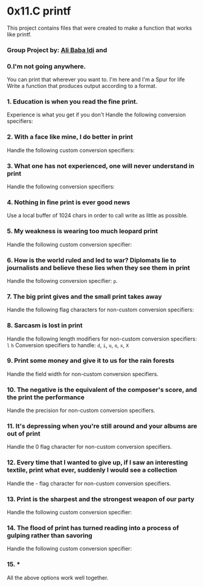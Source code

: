 # 0x11.C printf
This project contains files that were created to make a function that works like printf.

### Group Project by: [Ali Baba Idi](https://github.com/IdiJr) and 

### 0.I'm not going anywhere. 
You can print that wherever you want to. I'm here and I'm a Spur for life
Write a function that produces output according to a format.                                                                                   

### 1. Education is when you read the fine print. 
Experience is what you get if you don't
Handle the following conversion specifiers:

### 2. With a face like mine, I do better in print
Handle the following custom conversion specifiers:                                                                                   
### 3. What one has not experienced, one will never understand in print
Handle the following conversion specifiers:                                        

### 4. Nothing in fine print is ever good news
Use a local buffer of 1024 chars in order to call write as little as possible.     

### 5. My weakness is wearing too much leopard print
Handle the following custom conversion specifier:                                  

### 6. How is the world ruled and led to war? Diplomats lie to journalists and believe these lies when they see them in print
Handle the following conversion specifier: `p`.                                    

### 7. The big print gives and the small print takes away
Handle the following flag characters for non-custom conversion specifiers:

### 8. Sarcasm is lost in print
Handle the following length modifiers for non-custom conversion specifiers:
`l`
`h`
Conversion specifiers to handle: `d`, `i`, `u`, `o`, `x`, `X`

### 9. Print some money and give it to us for the rain forests
Handle the field width for non-custom conversion specifiers.

### 10. The negative is the equivalent of the composer's score, and the print the performance
Handle the precision for non-custom conversion specifiers.                                                 
### 11. It's depressing when you're still around and your albums are out of print
Handle the 0 flag character for non-custom conversion specifiers.                  

### 12. Every time that I wanted to give up, if I saw an interesting textile, print what ever, suddenly I would see a collection
Handle the - flag character for non-custom conversion specifiers.

### 13. Print is the sharpest and the strongest weapon of our party
Handle the following custom conversion specifier:

### 14. The flood of print has turned reading into a process of gulping rather than savoring
Handle the following custom conversion specifier:

### 15. *
All the above options work well together.
